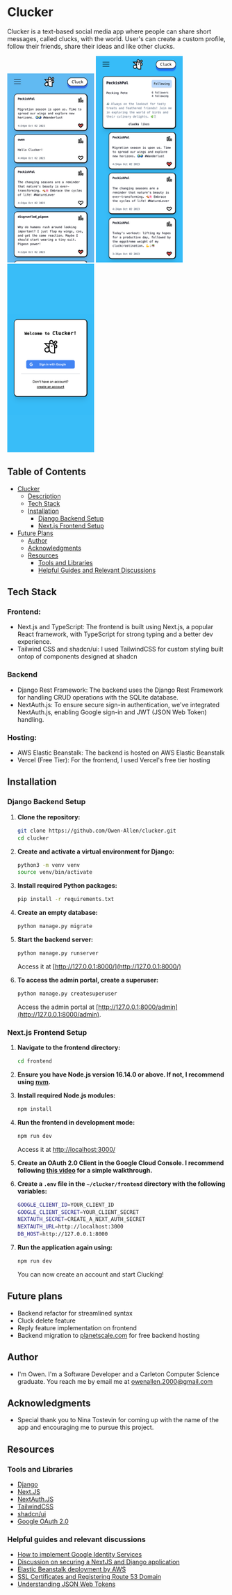 # Clucker
Clucker is a text-based social media app where people can share short messages, called clucks, with the world. User's can create a custom profile, follow their friends, share their ideas and like other clucks.

<p float="left">
<img alt="Image of app feed" src="https://github.com/Owen-Allen/clucker/blob/main/images/feed.jpg" width="200">
<img alt="Image of app profile" src="https://github.com/Owen-Allen/clucker/blob/main/images/profile.png" width="200">
<img alt="Image of app login" src="https://github.com/Owen-Allen/clucker/blob/main/images/signin.png" width="200">
</p>


## Table of Contents

- [Clucker](#clucker)
  - [Description](#description)
  - [Tech Stack](#tech-stack)
  - [Installation](#installation)
    - [Django Backend Setup](#django-backend-setup)
    - [Next.js Frontend Setup](#nextjs-frontend-setup)
- [Future Plans](#future-plans)
  - [Author](#author)
  - [Acknowledgments](#acknowledgments)
  - [Resources](#resources)
    - [Tools and Libraries](#tools-and-libraries)
    - [Helpful Guides and Relevant Discussions](#helpful-guides-and-relevant-discussions)


## Tech Stack

### Frontend:

- Next.js and TypeScript: The frontend is built using Next.js, a popular React framework, with TypeScript for strong typing and a better dev experience.
- Tailwind CSS and shadcn/ui: I used TailwindCSS for custom styling built ontop of components designed at shadcn

### Backend
- Django Rest Framework: The backend uses the Django Rest Framework for handling CRUD operations with the SQLite database.
- NextAuth.js: To ensure secure sign-in authentication, we've integrated NextAuth.js, enabling Google sign-in and JWT (JSON Web Token) handling.

### Hosting:
- AWS Elastic Beanstalk: The backend is hosted on AWS Elastic Beanstalk
- Vercel (Free Tier): For the frontend, I used Vercel's free tier hosting

## Installation

### Django Backend Setup

1. **Clone the repository:**
   ```bash
   git clone https://github.com/Owen-Allen/clucker.git
   cd clucker
   ```

2. **Create and activate a virtual environment for Django:**
   ```bash
   python3 -m venv venv
   source venv/bin/activate
   ```

3. **Install required Python packages:**
   ```bash
   pip install -r requirements.txt
   ```

4. **Create an empty database:**
   ```bash
   python manage.py migrate
   ```

5. **Start the backend server:**
   ```bash
   python manage.py runserver
   ```
   Access it at [http://127.0.0.1:8000/](http://127.0.0.1:8000/)

6. **To access the admin portal, create a superuser:**
   ```bash
   python manage.py createsuperuser
   ```
   Access the admin portal at [http://127.0.0.1:8000/admin](http://127.0.0.1:8000/admin).

### Next.js Frontend Setup

1. **Navigate to the frontend directory:**
   ```bash
   cd frontend
   ```

2. **Ensure you have Node.js version 16.14.0 or above. If not, I recommend using [nvm](https://www.freecodecamp.org/news/node-version-manager-nvm-install-guide/).**

3. **Install required Node.js modules:**
   ```bash
   npm install
   ```

4. **Run the frontend in development mode:**
   ```bash
   npm run dev
   ```
   Access it at [http://localhost:3000/](http://localhost:3000/)

5. **Create an OAuth 2.0 Client in the Google Cloud Console. I recommend following [this video](https://www.youtube.com/watch?v=roxC8SMs7HU&ab_channel=CooperCodes) for a simple walkthrough.**

6. **Create a `.env` file in the `~/clucker/frontend` directory with the following variables:**
   ```bash
   GOOGLE_CLIENT_ID=YOUR_CLIENT_ID
   GOOGLE_CLIENT_SECRET=YOUR_CLIENT_SECRET
   NEXTAUTH_SECRET=CREATE_A_NEXT_AUTH_SECRET
   NEXTAUTH_URL=http://localhost:3000
   DB_HOST=http://127.0.0.1:8000
   ```

7. **Run the application again using:**
   ```bash
   npm run dev
   ```
   You can now create an account and start Clucking!


## Future plans
- Backend refactor for streamlined syntax
- Cluck delete feature
- Reply feature implementation on frontend
- Backend migration to [planetscale.com](planetcale.com) for free backend hosting

## Author

- I'm Owen. I'm a Software Developer and a Carleton Computer Science graduate. You reach me by email me at owenallen.2000@gmail.com

## Acknowledgments

- Special thank you to Nina Tostevin for coming up with the name of the app and encouraging me to pursue this project.

## Resources

### Tools and Libraries
- [Django](https://www.djangoproject.com/)
- [Next.JS](https://nextjs.org/)
- [NextAuth.JS](https://next-auth.js.org/)
- [TailwindCSS](https://tailwindcss.com/)
- [shadcn/ui](https://ui.shadcn.com/)
- [Google OAuth 2.0](https://developers.google.com/identity/protocols/oauth2)

### Helpful guides and relevant discussions
- [How to implement Google Identity Services](https://www.youtube.com/watch?v=roxC8SMs7HU&ab_channel=CooperCodes)
- [Discussion on securing a NextJS and Django application](https://github.com/nextauthjs/next-auth/discussions/1350)
- [Elastic Beanstalk deployment by AWS](https://docs.aws.amazon.com/elasticbeanstalk/latest/dg/create-deploy-python-django.html)
- [SSL Certificates and Registering Route 53 Domain](https://www.youtube.com/watch?v=BeOKTpFsuvk&ab_channel=WornOffKeys)
- [Understanding JSON Web Tokens](https://auth0.com/blog/refresh-tokens-what-are-they-and-when-to-use-them/#Token-Types)

